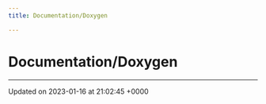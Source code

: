```yaml
---
title: Documentation/Doxygen

---
```


# Documentation/Doxygen








-------------------------------

Updated on 2023-01-16 at 21:02:45 +0000
